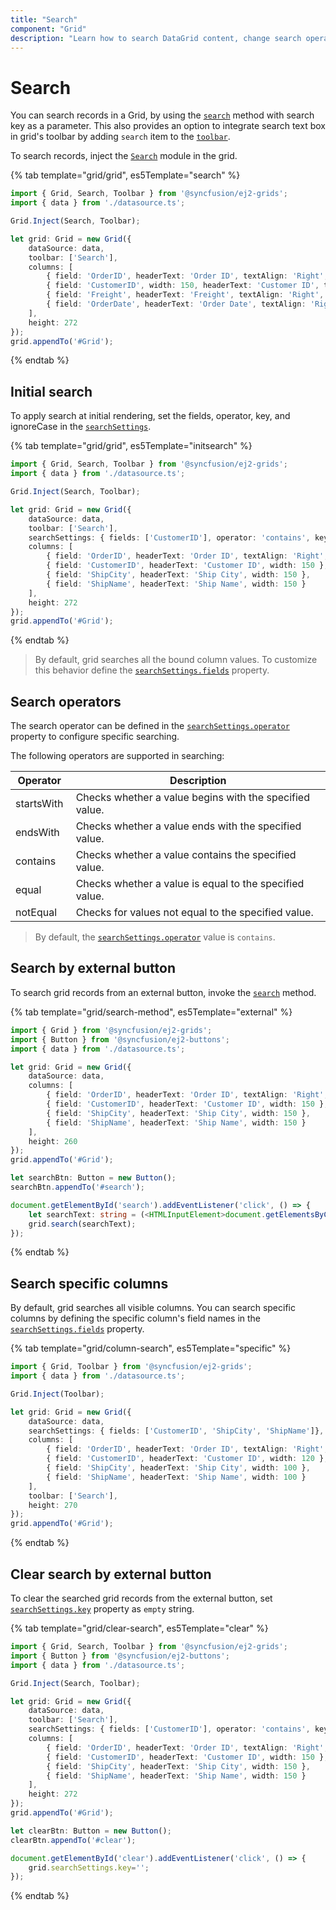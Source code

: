 ```yaml
---
title: "Search"
component: "Grid"
description: "Learn how to search DataGrid content, change search operators, perform searches using external buttons, and search particular fields."
---
```


# Search

You can search records in a Grid, by using the [`search`](../api/grid/#search) method with search key as a parameter. This also provides an option to integrate search text box in grid's toolbar by adding `search` item to the [`toolbar`](../api/grid/#toolbar).

To search records, inject the [`Search`](../api/grid/search) module in the grid.

{% tab template="grid/grid", es5Template="search" %}

```typescript
import { Grid, Search, Toolbar } from '@syncfusion/ej2-grids';
import { data } from './datasource.ts';

Grid.Inject(Search, Toolbar);

let grid: Grid = new Grid({
    dataSource: data,
    toolbar: ['Search'],
    columns: [
        { field: 'OrderID', headerText: 'Order ID', textAlign: 'Right', width: 120, type: 'number' },
        { field: 'CustomerID', width: 150, headerText: 'Customer ID', type: 'string' },
        { field: 'Freight', headerText: 'Freight', textAlign: 'Right', width: 120, format: 'C' },
        { field: 'OrderDate', headerText: 'Order Date', textAlign: 'Right', width: 140, format: 'yMd' }
    ],
    height: 272
});
grid.appendTo('#Grid');

```

{% endtab %}

## Initial search

To apply search at initial rendering, set the fields, operator, key, and ignoreCase in the [`searchSettings`](../api/grid/searchSettings/#ignorecase).

{% tab template="grid/grid", es5Template="initsearch" %}

```typescript
import { Grid, Search, Toolbar } from '@syncfusion/ej2-grids';
import { data } from './datasource.ts';

Grid.Inject(Search, Toolbar);

let grid: Grid = new Grid({
    dataSource: data,
    toolbar: ['Search'],
    searchSettings: { fields: ['CustomerID'], operator: 'contains', key: 'Ha', ignoreCase: true },
    columns: [
        { field: 'OrderID', headerText: 'Order ID', textAlign: 'Right', width: 120 },
        { field: 'CustomerID', headerText: 'Customer ID', width: 150 },
        { field: 'ShipCity', headerText: 'Ship City', width: 150 },
        { field: 'ShipName', headerText: 'Ship Name', width: 150 }
    ],
    height: 272
});
grid.appendTo('#Grid');

```

{% endtab %}

> By default, grid searches all the bound column values. To customize this behavior define the [`searchSettings.fields`](../api/grid/searchSettings/#fields) property.

## Search operators

The search operator can be defined in the [`searchSettings.operator`](../api/grid/searchSettings/#operator) property to configure specific searching.

The following operators are supported in searching:

Operator |Description
-----|-----
startsWith |Checks whether a value begins with the specified value.
endsWith |Checks whether a value ends with the specified value.
contains |Checks whether a value contains the specified value.
equal |Checks whether a value is equal to the specified value.
notEqual |Checks for values not equal to the specified value.

> By default, the [`searchSettings.operator`](../api/grid/searchSettings/#operator) value is `contains`.

## Search by external button

To search grid records from an external button, invoke the [`search`](../api/grid/#search) method.

{% tab template="grid/search-method", es5Template="external" %}

```typescript
import { Grid } from '@syncfusion/ej2-grids';
import { Button } from '@syncfusion/ej2-buttons';
import { data } from './datasource.ts';

let grid: Grid = new Grid({
    dataSource: data,
    columns: [
        { field: 'OrderID', headerText: 'Order ID', textAlign: 'Right', width: 120 },
        { field: 'CustomerID', headerText: 'Customer ID', width: 150 },
        { field: 'ShipCity', headerText: 'Ship City', width: 150 },
        { field: 'ShipName', headerText: 'Ship Name', width: 150 }
    ],
    height: 260
});
grid.appendTo('#Grid');

let searchBtn: Button = new Button();
searchBtn.appendTo('#search');

document.getElementById('search').addEventListener('click', () => {
    let searchText: string = (<HTMLInputElement>document.getElementsByClassName('searchtext')[0]).value;
    grid.search(searchText);
});

```

{% endtab %}

## Search specific columns

By default, grid searches all visible columns. You can search specific columns by defining the specific column's field names in the [`searchSettings.fields`](../api/grid/searchSettings/#fields) property.

{% tab template="grid/column-search", es5Template="specific" %}

```typescript
import { Grid, Toolbar } from '@syncfusion/ej2-grids';
import { data } from './datasource.ts';

Grid.Inject(Toolbar);

let grid: Grid = new Grid({
    dataSource: data,
    searchSettings: { fields: ['CustomerID', 'ShipCity', 'ShipName']},
    columns: [
        { field: 'OrderID', headerText: 'Order ID', textAlign: 'Right', width: 100 },
        { field: 'CustomerID', headerText: 'Customer ID', width: 120 },
        { field: 'ShipCity', headerText: 'Ship City', width: 100 },
        { field: 'ShipName', headerText: 'Ship Name', width: 100 }
    ],
    toolbar: ['Search'],
    height: 270
});
grid.appendTo('#Grid');

```

{% endtab %}

## Clear search by external button

To clear the searched grid records from the external button, set [`searchSettings.key`](../api/grid/searchSettings/#key) property as `empty` string.

{% tab template="grid/clear-search", es5Template="clear" %}

```typescript
import { Grid, Search, Toolbar } from '@syncfusion/ej2-grids';
import { Button } from '@syncfusion/ej2-buttons';
import { data } from './datasource.ts';

Grid.Inject(Search, Toolbar);

let grid: Grid = new Grid({
    dataSource: data,
    toolbar: ['Search'],
    searchSettings: { fields: ['CustomerID'], operator: 'contains', key: 'Ha', ignoreCase: true },
    columns: [
        { field: 'OrderID', headerText: 'Order ID', textAlign: 'Right', width: 120 },
        { field: 'CustomerID', headerText: 'Customer ID', width: 150 },
        { field: 'ShipCity', headerText: 'Ship City', width: 150 },
        { field: 'ShipName', headerText: 'Ship Name', width: 150 }
    ],
    height: 272
});
grid.appendTo('#Grid');

let clearBtn: Button = new Button();
clearBtn.appendTo('#clear');

document.getElementById('clear').addEventListener('click', () => {
    grid.searchSettings.key='';
});

```

{% endtab %}